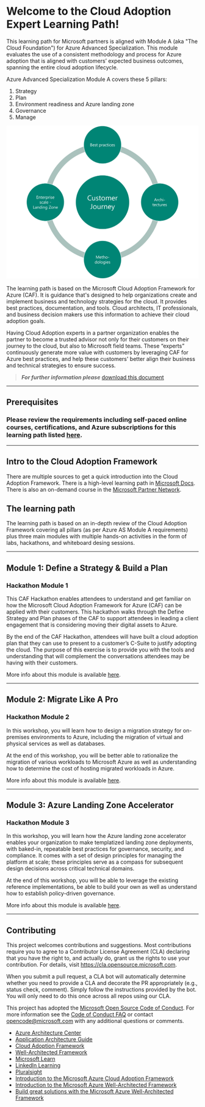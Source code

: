 # Welcome to the Cloud Adoption Expert Learning Path!

This learning path for Microsoft partners is aligned with Module A (aka "The Cloud Foundation") for Azure Advanced Specialization. This module evaluates the use of a consistent methodology and process for Azure adoption that is aligned with customers’ expected business outcomes, spanning the entire cloud adoption lifecycle.

Azure Advanced Specialization Module A covers these 5 pillars:

1. Strategy
2. Plan
3. Environment readiness and Azure landing zone
4. Governance
5. Manage

![CAF Expert](./images/caf-expert.png)

The learning path is based on the Microsoft Cloud Adoption Framework for Azure (CAF). It is guidance that's designed to help organizations create and implement business and technology strategies for the cloud. It provides best practices, documentation, and tools. Cloud architects, IT professionals, and business decision makers use this information to achieve their cloud adoption goals.


Having Cloud Adoption experts in a partner organization enables the partner to become a trusted advisor not only for their customers on their journey to the cloud, but also to Microsoft field teams. These “experts” continuously generate more value  with customers by leveraging CAF for Azure best practices, and help these customers' better align their business and technical strategies to ensure success.



> **_For further information please_** [download this document](./sources/CAF%20Expert.pdf)

---

## Prerequisites

### Please review the requirements including self-paced online courses, certifications, and Azure subscriptions for this learning path listed [here](https://github.com/jonathan-vella/CAF-Expert-Learning-Path/blob/main/agenda-and-requirements.md).

---

## Intro to the Cloud Adoption Framework

There are multiple sources to get a quick introduction into the Cloud Adoption Framework. There is a high-level learning path in [Microsoft Docs](https://docs.microsoft.com/learn/modules/microsoft-cloud-adoption-framework-for-azure/).
There is also an on-demand course in the [Microsoft Partner Network](https://partner.microsoft.com/en-us/training/assets/collection/cloud-adoption-framework-for-microsoft-azure#/).

## The learning path

The learning path is based on an in-depth review of the Cloud Adoption Framework covering all pillars (as per Azure AS Module A requirements) plus three main modules with multiple hands-on activities in the form of labs, hackathons, and whiteboard desing sessions.

---

## Module 1: Define a Strategy & Build a Plan

### Hackathon Module 1

This CAF Hackathon enables attendees to understand and get familiar on how the Microsoft Cloud Adoption Framework for Azure (CAF) can be applied with their customers. This hackathon walks through the Define Strategy and Plan phases of the CAF to support attendees in leading a client engagement that is considering moving their digital assets to Azure.

By the end of the CAF Hackathon, attendees will have built a cloud adoption plan that they can use to present to a customer’s C-Suite to justify adopting the cloud. The purpose of this exercise is to provide you with the tools and understanding that will complement the conversations attendees may be having with their customers.

More info about this module is available [here](https://github.com/jonathan-vella/CAF-Expert-Learning-Path/blob/main/02-CAF%20Basic%20-%20Strategy%20and%20Plan/README.md).

---

## Module 2: Migrate Like A Pro

### Hackathon Module 2

In this workshop, you will learn how to design a migration strategy for on-premises environments to Azure, including the migration of virtual and physical services as well as databases.

At the end of this workshop, you will be better able to rationalize the migration of various workloads to Microsoft Azure as well as understanding how to determine the cost of hosting migrated workloads in Azure.

More info about this module is available [here](https://github.com/jonathan-vella/CAF-Expert-Learning-Path/blob/main/03-CAF%20Migrate%20-%20LoB%20Migration/README.md).

---

## Module 3: Azure Landing Zone Accelerator

### Hackathon Module 3

In this workshop, you will learn how the Azure landing zone accelerator enables your organization to make templatized landing zone deployments, with baked-in, repeatable best practices for governance, security, and compliance. It comes with a set of design principles for managing the platform at scale; these principles serve as a compass for subsequent design decisions across critical technical domains.

At the end of this workshop, you will be able to leverage the existing reference implementations, be able to build your own as well as understand how to establish policy-driven governance.

More info about this module is available [here](https://github.com/jonathan-vella/CAF-Expert-Learning-Path/blob/main/04-CAF%20Advanced%20-%20Landing%20Zones%20Accelerator/README.md).

---

## Contributing

This project welcomes contributions and suggestions.  Most contributions require you to agree to a
Contributor License Agreement (CLA) declaring that you have the right to, and actually do, grant us
the rights to use your contribution. For details, visit https://cla.opensource.microsoft.com.

When you submit a pull request, a CLA bot will automatically determine whether you need to provide
a CLA and decorate the PR appropriately (e.g., status check, comment). Simply follow the instructions
provided by the bot. You will only need to do this once across all repos using our CLA.

This project has adopted the [Microsoft Open Source Code of Conduct](https://opensource.microsoft.com/codeofconduct/).
For more information see the [Code of Conduct FAQ](https://opensource.microsoft.com/codeofconduct/faq/) or
contact [opencode@microsoft.com](mailto:opencode@microsoft.com) with any additional questions or comments.

- [Azure Architecture Center](https://docs.microsoft.com/en-us/azure/architecture/)
- [Application Architecture Guide](https://docs.microsoft.com/en-us/azure/architecture/guide/)
- [Cloud Adoption Framework](https://docs.microsoft.com/en-us/azure/cloud-adoption-framework/)
- [Well-Architected Framework](https://docs.microsoft.com/en-us/azure/architecture/framework/)
- [Microsoft Learn](https://docs.microsoft.com/en-us/learn/roles/solutions-architect)
- [LinkedIn Learning](https://www.linkedin.com/learning/search?keywords=Cloud%20Computing&u=3322)
- [Pluralsight](https://www.pluralsight.com/browse/cloud-computing)
- [Introduction to the Microsoft Azure Cloud Adoption Framework](https://docs.microsoft.com/en-us/learn/modules/microsoft-cloud-adoption-framework-for-azure/)
- [Introduction to the Microsoft Azure Well-Architected Framework](https://docs.microsoft.com/en-us/learn/modules/azure-well-architected-introduction/)
- [Build great solutions with the Microsoft Azure Well-Architected Framework](https://docs.microsoft.com/en-us/learn/paths/azure-well-architected-framework/)
